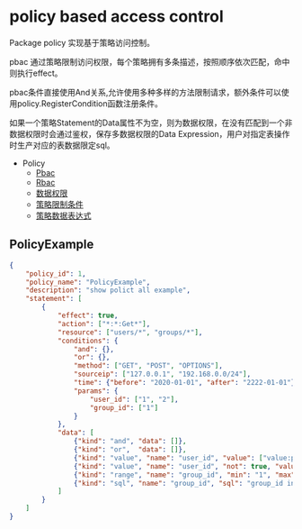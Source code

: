 # policy based access control

Package policy 实现基于策略访问控制。

pbac 通过策略限制访问权限，每个策略拥有多条描述，按照顺序依次匹配，命中则执行effect。

pbac条件直接使用And关系,允许使用多种多样的方法限制请求，额外条件可以使用policy.RegisterCondition函数注册条件。

如果一个策略Statement的Data属性不为空，则为数据权限，在没有匹配到一个非数据权限时会通过鉴权，保存多数据权限的Data Expression，用户对指定表操作时生产对应的表数据限定sql。

- Policy
	- [Pbac](../_example/policyPbac.go)
	- [Rbac](../_example/policyRbac.go)
	- [数据权限](../_example/policyData.go)
	- [策略限制条件](../_example/policyCondition.go)
	- [策略数据表达式](../_example/policyExpression.go)

## PolicyExample

```json
{
	"policy_id": 1,
	"policy_name": "PolicyExample",
	"description": "show polict all example",
	"statement": [
		{
			"effect": true,
			"action": ["*:*:Get*"],
			"resource": ["users/*",	"groups/*"],
			"conditions": {
				"and": {},
				"or": {},
				"method": ["GET", "POST", "OPTIONS"],
				"sourceip": ["127.0.0.1", "192.168.0.0/24"],
				"time": {"before": "2020-01-01", "after": "2222-01-01"},
				"params": {
					"user_id": ["1", "2"],
					"group_id": ["1"]
				}
			},
			"data": [
				{"kind": "and",	"data": []},
				{"kind": "or",	"data": []},
				{"kind": "value", "name": "user_id", "value": ["value:param:Userid"]},
				{"kind": "value", "name": "user_id", "not": true, "value": ["value:param:Userid"]},
				{"kind": "range", "name": "group_id", "min": "1", "max": "4"},
				{"kind": "sql", "name": "group_id", "sql": "group_id in %s", "value": ["1", "3"]}
			]
		}
	]
}
```
